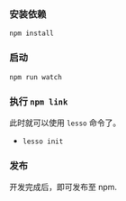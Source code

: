 ### 安装依赖

`npm install`

### 启动

`npm run watch`

### 执行 `npm link`

此时就可以使用 `lesso` 命令了。

- `lesso init`

### 发布

开发完成后，即可发布至 npm.
